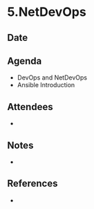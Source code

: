 # 5.NetDevOps

## Date


## Agenda
* DevOps and NetDevOps
* Ansible Introduction

## Attendees
* 

## Notes
* 

## References
* 


